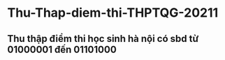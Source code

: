# Thu-Thap-diem-thi-THPTQG-20211
## Thu thập điểm thi học sinh hà nội có sbd từ 01000001 đến 01101000

